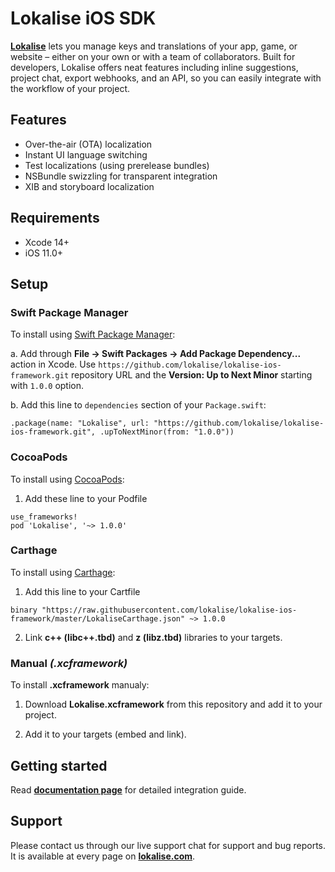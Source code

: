 # Lokalise iOS SDK

**[Lokalise](https://lokalise.com)** lets you manage keys and translations of your app, game, or website – either on your own or with a team of collaborators. Built for developers, Lokalise offers neat features including inline suggestions, project chat, export webhooks, and an API, so you can easily integrate with the workflow of your project.

## Features

- Over-the-air (OTA) localization
- Instant UI language switching 
- Test localizations (using prerelease bundles)
- NSBundle swizzling for transparent integration
- XIB and storyboard localization

## Requirements

- Xcode 14+
- iOS 11.0+

## Setup 

### Swift Package Manager

To install using [Swift Package Manager](https://swift.org/package-manager/):

a. Add through **File -> Swift Packages -> Add Package Dependency...** action in Xcode. Use `https://github.com/lokalise/lokalise-ios-framework.git` repository URL and the **Version: Up to Next Minor** starting with `1.0.0` option.

b. Add this line to `dependencies` section of your `Package.swift`:
```
.package(name: "Lokalise", url: "https://github.com/lokalise/lokalise-ios-framework.git", .upToNextMinor(from: "1.0.0"))
```

### CocoaPods

To install using [CocoaPods](https://cocoapods.org):

1. Add these line to your Podfile

```
use_frameworks!
pod 'Lokalise', '~> 1.0.0'
```

### Carthage

To install using [Carthage](https://github.com/Carthage/Carthage):

1. Add this line to your Cartfile

```
binary "https://raw.githubusercontent.com/lokalise/lokalise-ios-framework/master/LokaliseCarthage.json" ~> 1.0.0
```

2. Link **c++ (libc++.tbd)** and **z (libz.tbd)** libraries to your targets.

### Manual *(.xcframework)*

To install **.xcframework** manualy:

1. Download **Lokalise.xcframework** from this repository and add it to your project.

2. Add it to your targets (embed and link).

## Getting started

Read **[documentation page](https://developers.lokalise.com/docs/ios-sdk)** for detailed integration guide.

## Support

Please contact us through our live support chat for support and bug reports. It is available at every page on **[lokalise.com](https://lokalise.com)**.

